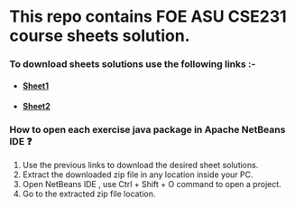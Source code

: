 # This repo contains FOE ASU CSE231 course sheets solution.
### To download sheets solutions use the following links :-
* #### [Sheet1](https://minhaskamal.github.io/DownGit/#/home?url=https://github.com/A-Ashraf255/CSE231/tree/master/Sheets/Sheet1)
* #### [Sheet2](https://minhaskamal.github.io/DownGit/#/home?url=https://github.com/A-Ashraf255/CSE231/tree/master/Sheets/Sheet2)


### How to open each exercise java package in Apache NetBeans IDE ❓ 
1. Use the previous links to download the desired sheet solutions.
2. Extract the downloaded zip file in any location inside your PC.
3. Open NetBeans IDE , use Ctrl + Shift + O command to open a project.
4. Go to the extracted zip file location. 
